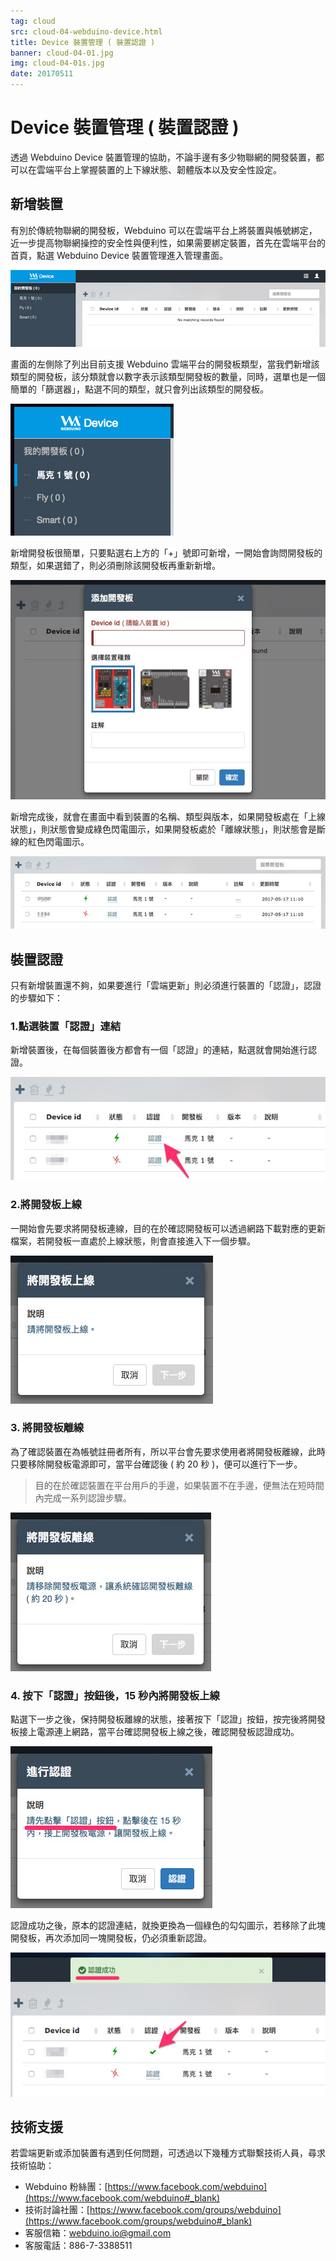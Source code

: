 ```yaml
---
tag: cloud
src: cloud-04-webduino-device.html
title: Device 裝置管理 ( 裝置認證 )
banner: cloud-04-01.jpg
img: cloud-04-01s.jpg
date: 20170511
---
```


<!-- @@master  = ../../_layout.html-->

<!-- @@block  =  meta-->

<title>Device 裝置管理 ( 裝置認證 ) :::: Webduino = Web × Arduino</title>

<meta name="description" content="透過 Webduino Device 裝置管理的協助，不論手邊有多少物聯網的開發裝置，都可以在雲端平台上掌握裝置的上下線狀態、韌體版本以及安全性設定。">

<meta itemprop="description" content="透過 Webduino Device 裝置管理的協助，不論手邊有多少物聯網的開發裝置，都可以在雲端平台上掌握裝置的上下線狀態、韌體版本以及安全性設定。">

<meta property="og:description" content="透過 Webduino Device 裝置管理的協助，不論手邊有多少物聯網的開發裝置，都可以在雲端平台上掌握裝置的上下線狀態、韌體版本以及安全性設定。">

<meta property="og:title" content="Device 裝置管理 ( 裝置認證 )" >

<meta property="og:url" content="https://webduino.io/tutorials/cloud-04-webduino-device.html">

<meta property="og:image" content="https://webduino.io/img/tutorials/cloud-04-fb.jpg">

<meta itemprop="image" content="https://webduino.io/img/tutorials/cloud-04-01s.jpg">

<include src="../_include-tutorials.html"></include>

<!-- @@close-->

<!-- @@block  =  preAndNext-->

<include src="../_include-tutorials-content.html"></include>

<!-- @@close-->


<!-- @@block  =  tutorials-->
# Device 裝置管理 ( 裝置認證 )

透過 Webduino Device 裝置管理的協助，不論手邊有多少物聯網的開發裝置，都可以在雲端平台上掌握裝置的上下線狀態、韌體版本以及安全性設定。

## 新增裝置

有別於傳統物聯網的開發板，Webduino 可以在雲端平台上將裝置與帳號綁定，近一步提高物聯網操控的安全性與便利性，如果需要綁定裝置，首先在雲端平台的首頁，點選 Webduino Device 裝置管理進入管理畫面。 

![](../img/tutorials/cloud-04-02.jpg)

畫面的左側除了列出目前支援 Webduino 雲端平台的開發板類型，當我們新增該類型的開發板，該分類就會以數字表示該類型開發板的數量，同時，選單也是一個簡單的「篩選器」，點選不同的類型，就只會列出該類型的開發板。

![](../img/tutorials/cloud-04-03.jpg)

新增開發板很簡單，只要點選右上方的「+」號即可新增，一開始會詢問開發板的類型，如果選錯了，則必須刪除該開發板再重新新增。

![](../img/tutorials/cloud-04-04.jpg)

新增完成後，就會在畫面中看到裝置的名稱、類型與版本，如果開發板處在「上線狀態」，則狀態會變成綠色閃電圖示，如果開發板處於「離線狀態」，則狀態會是斷線的紅色閃電圖示。

![](../img/tutorials/cloud-04-05.jpg)

## 裝置認證

只有新增裝置還不夠，如果要進行「雲端更新」則必須進行裝置的「認證」，認證的步驟如下：

### 1.點選裝置「認證」連結

新增裝置後，在每個裝置後方都會有一個「認證」的連結，點選就會開始進行認證。

![](../img/tutorials/cloud-04-06.jpg)

### 2.將開發板上線

一開始會先要求將開發板連線，目的在於確認開發板可以透過網路下載對應的更新檔案，若開發板一直處於上線狀態，則會直接進入下一個步驟。

![](../img/tutorials/cloud-04-07.jpg)

### 3. 將開發板離線

為了確認裝置在為帳號註冊者所有，所以平台會先要求使用者將開發板離線，此時只要移除開發板電源即可，當平台確認後 ( 約 20 秒 )，便可以進行下一步。

> 目的在於確認裝置在平台用戶的手邊，如果裝置不在手邊，便無法在短時間內完成一系列認證步驟。

![](../img/tutorials/cloud-04-08.jpg)

### 4. 按下「認證」按鈕後，15 秒內將開發板上線

點選下一步之後，保持開發板離線的狀態，接著按下「認證」按鈕，按完後將開發板接上電源連上網路，當平台確認開發板上線之後，確認開發板認證成功。

![](../img/tutorials/cloud-04-09.jpg)

認證成功之後，原本的認證連結，就換更換為一個綠色的勾勾圖示，若移除了此塊開發板，再次添加同一塊開發板，仍必須重新認證。

![](../img/tutorials/cloud-04-10.jpg)

## 技術支援

若雲端更新或添加裝置有遇到任何問題，可透過以下幾種方式聯繫技術人員，尋求技術協助：

- Webduino 粉絲團：[https://www.facebook.com/webduino](https://www.facebook.com/webduino#_blank)
- 技術討論社團：[https://www.facebook.com/groups/webduino](https://www.facebook.com/groups/webduino#_blank)
- 客服信箱：[webduino.io@gmail.com](mailto:webduino.io@gmail.com#_blank)
- 客服電話：886-7-3388511






<!-- @@close-->
